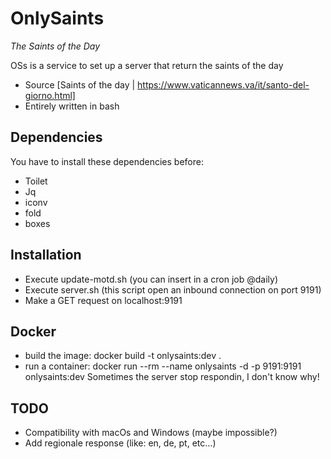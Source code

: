 # OnlySaints
_The Saints of the Day_

OSs is a service to set up a server that return the saints of the day

- Source [Saints of the day | https://www.vaticannews.va/it/santo-del-giorno.html]
- Entirely written in bash

## Dependencies

You have to install these dependencies before:

- Toilet
- Jq
- iconv
- fold
- boxes

## Installation
- Execute update-motd.sh (you can insert in a cron job @daily)
- Execute server.sh (this script open an inbound connection on port 9191)
- Make a GET request on localhost:9191

## Docker
- build the image: docker build -t onlysaints:dev .
- run a container: docker run --rm --name onlysaints -d -p 9191:9191 onlysaints:dev
Sometimes the server stop respondin, I don't know why!

## TODO
- Compatibility with macOs and Windows (maybe impossible?)
- Add regionale response (like: en, de, pt, etc...)

